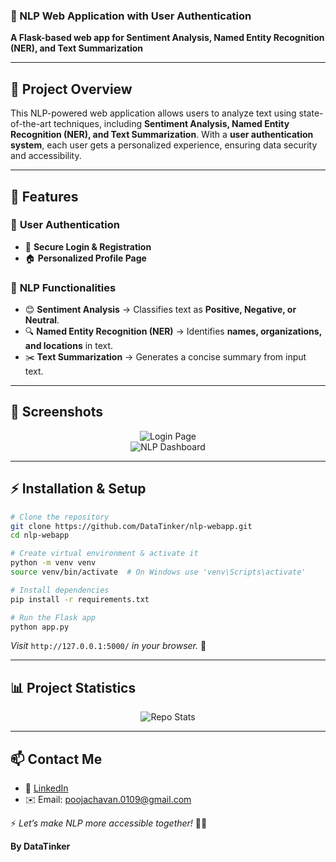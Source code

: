 ### 🧠 NLP Web Application with User Authentication
**A Flask-based web app for Sentiment Analysis, Named Entity Recognition (NER), and Text Summarization**

---

## 📌 **Project Overview**
This NLP-powered web application allows users to analyze text using state-of-the-art techniques, including **Sentiment Analysis, Named Entity Recognition (NER), and Text Summarization**. With a **user authentication system**, each user gets a personalized experience, ensuring data security and accessibility.

---

## 🎯 **Features**
### 👤 **User Authentication**
- 🔑 **Secure Login & Registration**
- 🏠 **Personalized Profile Page**

### 📖 **NLP Functionalities**
- 😊 **Sentiment Analysis** → Classifies text as **Positive, Negative, or Neutral**.
- 🔍 **Named Entity Recognition (NER)** → Identifies **names, organizations, and locations** in text.
- ✂️ **Text Summarization** → Generates a concise summary from input text.


---

## 📸 **Screenshots**
<p align="center">
  <img src="https://via.placeholder.com/800x400.png?text=Login+Page" alt="Login Page" />
  <br>
  <img src="https://via.placeholder.com/800x400.png?text=NLP+Dashboard" alt="NLP Dashboard" />
</p>

---

## ⚡ **Installation & Setup**
```bash
# Clone the repository
git clone https://github.com/DataTinker/nlp-webapp.git
cd nlp-webapp

# Create virtual environment & activate it
python -m venv venv
source venv/bin/activate  # On Windows use 'venv\Scripts\activate'

# Install dependencies
pip install -r requirements.txt

# Run the Flask app
python app.py
```

*Visit* `http://127.0.0.1:5000/` *in your browser.* 🚀

---

## 📊 **Project Statistics**
<p align="center">
  <img src="https://github-readme-stats.vercel.app/api/pin/?username=Poojaschavan97&repo=FLASKWEB&theme=radical" alt="Repo Stats" />
</p>

---


## 📫 **Contact Me**
- 💼 [LinkedIn](https://www.linkedin.com/in/datantinker/)  
- ✉️ Email: poojachavan.0109@gmail.com  

⚡ _Let’s make NLP more accessible together!_ 🤖✨  

**By DataTinker**
